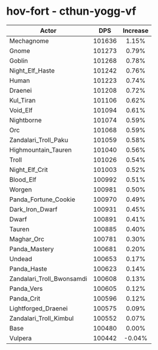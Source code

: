 # hov-fort - cthun-yogg-vf
| Actor | DPS | Increase |
|---|:---:|:---:|
|Mechagnome|101636|1.15%|
|Gnome|101273|0.79%|
|Goblin|101268|0.78%|
|Night_Elf_Haste|101242|0.76%|
|Human|101223|0.74%|
|Draenei|101208|0.72%|
|Kul_Tiran|101106|0.62%|
|Void_Elf|101094|0.61%|
|Nightborne|101074|0.59%|
|Orc|101068|0.59%|
|Zandalari_Troll_Paku|101059|0.58%|
|Highmountain_Tauren|101040|0.56%|
|Troll|101026|0.54%|
|Night_Elf_Crit|101003|0.52%|
|Blood_Elf|100992|0.51%|
|Worgen|100981|0.50%|
|Panda_Fortune_Cookie|100970|0.49%|
|Dark_Iron_Dwarf|100931|0.45%|
|Dwarf|100891|0.41%|
|Tauren|100885|0.40%|
|Maghar_Orc|100781|0.30%|
|Panda_Mastery|100681|0.20%|
|Undead|100653|0.17%|
|Panda_Haste|100623|0.14%|
|Zandalari_Troll_Bwonsamdi|100608|0.13%|
|Panda_Vers|100605|0.12%|
|Panda_Crit|100596|0.12%|
|Lightforged_Draenei|100575|0.09%|
|Zandalari_Troll_Kimbul|100552|0.07%|
|Base|100480|0.00%|
|Vulpera|100442|-0.04%|
